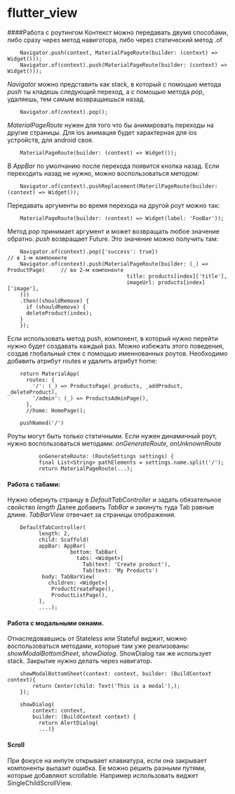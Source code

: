 # flutter_view

####Работа с роутингом
Контекст можно передавать двумя способами, либо сразу через метод навиготора, либо через статический метод .of
```
    Navigator.push(context, MaterialPageRoute(builder: (context) => Widget()));
    Navigator.of(context).push(MaterialPageRoute(builder: (context) => Widget()));
```
*Navigator* можно представить как stack, в который с помощью метода *push* ты 
кладешь следующий переход, а с помощью метода *pop*, удаляешь, тем самым возвращаешься назад.
```
    Navigator.of(context).pop();
```
*MaterialPageRoute* нужен для того что бы анимировать переходы на другие страницы. 
Для ios анимация будет характерная для ios устройств, для android своя.
```
    MaterialPageRoute(builder: (context) => Widget());
```

В *AppBar* по умолчанию после перехода появится кнопка назад. Если переходить назад не нужно, можно воспользоваться методом:
```
    Navigator.of(context).pushReplacement(MaterilPageRoute(builder: (context) => Widget());
```

Передавать аргументы во время перехода на другой роут можно так:
```
    MaterialPageRoute(builder: (context) => Widget(label: 'FooBar'));
```

Метод *pop* принимает аргумент и может возвращать любое значение обратно. 
*push* возвращает Future. Это значение можно получить там:
```
    Navigator.of(context).pop({'success': true})                                  // в 1-м компоненте
    Navigator.of(context).push(MaterialPageRoute(builder: (_) => ProductPage(     // во 2-м компоненте
                                      title: products[index]['title'],
                                      imageUrl: products[index]['image'],
    )))
    .then((shouldRemove) {
      if (shouldRemove) {
      deleteProduct(index);
    }
    });
```

Если использовать метод push, компонент, в который нужно перейти нужно будет создавать каждый раз. Можно избежать этого поведения, 
создав глобальный стек с помощью именнованных роутов. Необходимо добавить атрибут routes и удалить атрибут home:
```
    return MaterialApp(
      routes: {
        '/': (_) => ProductsPage(_products, _addProduct, _deleteProduct),
        '/admin': (_) => ProductsAdminPage(),
      },
      //home: HomePage();
    
    pushNamed('/')
```

Роуты могут быть только статичными. Если нужен динамичный роут, нужно воспользоваться методами: *onGenerateRoute, onUnknownRoute*
```
          onGenerateRoute: (RouteSettings settings) {
          final List<String> pathElements = settings.name.split('/');
          return MaterialPageRoute(...);
```

#### Работа с табами:
Нужно обернуть странцу в *DefaultTabController* и задать обязательное свойство *length*
Далее добавить *TabBar* и закинуть туда Tab равные длине.
*TabBarView* отвечает за страницы отображения.
```
    DefaultTabController(
          length: 2,
          child: Scaffold(
          appBar: AppBar(
                    bottom: TabBar(
                      tabs: <Widget>[
                        Tab(text: 'Create product'),
                        Tab(text: 'My Products')
           body: TabBarView(
             children: <Widget>[
              ProductCreatePage(),
              ProductListPage(),
          ],                   
          ....);     
```

#### Работа с модальными окнами.
Отнаследовавшись от Stateless или Stateful виджит, можно воспользоваться методами, которые там уже реализованы:
*showModalBottomSheet*, *showDialog*. ShowDialog так же использует stack. Закрытие нужно делать через навигатор. 
```
    showModalBottomSheet(context: context, builder: (BuildContext context){
        return Center(child: Text('This is a modal'),);
    });    
    
    showDialog(
        context: context,
        builder: (BuildContext context) {
          return AlertDialog(
          ...)}
```


#### Scroll
При фокусе на инпуте открывает клавиатура, если она закрывает компоненты вылазит ошибка. Ее можно решить разными путями, которые добавляют scrollable.
Например использовать виджет SingleChildScrollView.